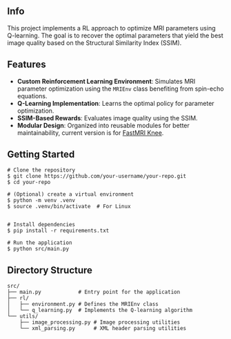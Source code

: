 ## Info

This project implements a RL approach to optimize MRI parameters using Q-learning. The goal is to recover the optimal parameters that yield the best image quality based on the Structural Similarity Index (SSIM).

## Features
- **Custom Reinforcement Learning Environment**: Simulates MRI parameter optimization using the `MRIEnv` class benefiting from spin-echo equations.
- **Q-Learning Implementation**: Learns the optimal policy for parameter optimization.
- **SSIM-Based Rewards**: Evaluates image quality using the SSIM.
- **Modular Design**: Organized into reusable modules for better maintainability, current version is for [FastMRI Knee](https://fastmri.med.nyu.edu/).

## Getting Started
```
# Clone the repository
$ git clone https://github.com/your‑username/your‑repo.git
$ cd your‑repo

# (Optional) create a virtual environment
$ python -m venv .venv
$ source .venv/bin/activate  # For Linux


# Install dependencies
$ pip install -r requirements.txt

# Run the application
$ python src/main.py
```


## Directory  Structure
```
src/
├── main.py            # Entry point for the application
├── rl/
│   ├── environment.py # Defines the MRIEnv class
│   └── q_learning.py  # Implements the Q‑learning algorithm
└── utils/
    ├── image_processing.py # Image processing utilities
    └── xml_parsing.py      # XML header parsing utilities
```
